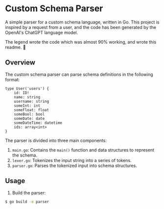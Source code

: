 # Custom Schema Parser

A simple parser for a custom schema language, written in Go. This project is inspired by a request from a user, and the code has been generated by the OpenAI's ChatGPT language model.

The legend wrote the code which was almost 90% working, and wrote this readme. 👏

## Overview

The custom schema parser can parse schema definitions in the following format:

```
type User('users') {
    id: ID!
    name: string
    username: string
    someInt: int
    someFloat: float
    someBool: bool
    someDate: date
    someDateTime: datetime
    ids: array<int>
}
```


The parser is divided into three main components:

1. `main.go`: Contains the `main()` function and data structures to represent the schema.
2. `lexer.go`: Tokenizes the input string into a series of tokens.
3. `parser.go`: Parses the tokenized input into schema structures.

## Usage

1. Build the parser:

```bash
$ go build -o parser
```


